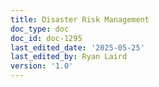 ```yaml
---
title: Disaster Risk Management
doc_type: doc
doc_id: doc-1295
last_edited_date: '2025-05-25'
last_edited_by: Ryan Laird
version: '1.0'
---
```



